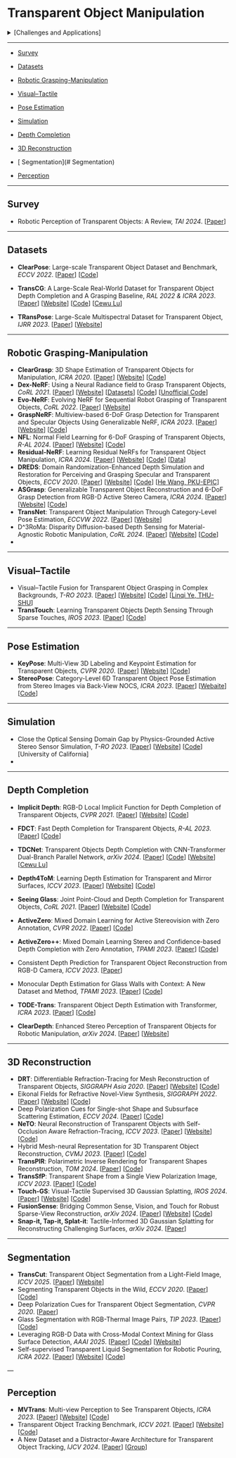 # Transparent Object Manipulation

<details>
  <summary>[Challenges and Applications]</summary>

```
- Challenges:
    - Visual Perception and Detection
    - Depth Perception
    - Refraction and Perspective Distortion
    - Grasping and Manipulation
    - Sensor Errors and Uncertainty
- Applications:
    - Medical Robotics
    - Robotic Surgery and Medical Assistance
    - Robotic Cleaning Systems
```
</details>


----



- [Survey](#Survey)

- [Datasets](#Datasets)

- [Robotic Grasping-Manipulation](#Robotic-Grasping-Manipulation)
- [Visual–Tactile](#Visual–Tactile)
- [Pose Estimation](#Pose-Estimation)
- [Simulation](#Simulation)
- [Depth Completion](#Depth-Completion)
- [3D Reconstruction](#3D-Reconstruction)
- [ Segmentation](# Segmentation)
- [Perception](#Perception)



---

## Survey

- Robotic Perception of Transparent Objects: A Review, *TAI 2024*. [[Paper](https://ieeexplore.ieee.org/abstract/document/10288041)]



---

## Datasets

- **ClearPose**: Large-scale Transparent Object Dataset and Benchmark, *ECCV 2022*. [[Paper](https://arxiv.org/abs/2203.03890)] [[Code](https://github.com/opipari/ClearPose)]

- **TransCG**: A Large-Scale Real-World Dataset for Transparent Object Depth Completion and A Grasping Baseline, *RAL 2022 & ICRA 2023*. [[Paper](https://arxiv.org/abs/2202.08471)] [[Website](https://graspnet.net/transcg)] [[Code](https://github.com/galaxies99/transcg)] [[Cewu Lu](https://www.mvig.org/)]
- **TRansPose**: Large-Scale Multispectral Dataset for Transparent Object, *IJRR 2023*. [[Paper](https://arxiv.org/abs/2307.05016)] [[Website](https://sites.google.com/view/transpose-dataset)]



---

## Robotic Grasping-Manipulation

- **ClearGrasp**: 3D Shape Estimation of Transparent Objects for Manipulation, *ICRA 2020*. [[Paper](https://arxiv.org/abs/1910.02550)] [[Website](https://sites.google.com/view/cleargrasp)] [[Code](https://github.com/Shreeyak/cleargrasp)]
- **Dex-NeRF**: Using a Neural Radiance field to Grasp Transparent Objects, *CoRL 2021*. [[Paper](https://arxiv.org/abs/2110.14217)] [[Website](https://sites.google.com/view/dex-nerf)] [[Datasets](https://github.com/BerkeleyAutomation/dex-nerf-datasets)] [[Code](https://github.com/BerkeleyAutomation/dex-nerf-datasets/releases/tag/corl2021)] [[Unofficial Code](https://github.com/salykova/instant-DexNerf)]
- **Evo-NeRF**: Evolving NeRF for Sequential Robot Grasping of Transparent Objects, *CoRL 2022*. [[Paper](https://openreview.net/forum?id=Bxr45keYrf)] [[Website](https://sites.google.com/view/evo-nerf)] 
- **GraspNeRF**: Multiview-based 6-DoF Grasp Detection for Transparent and Specular Objects Using Generalizable NeRF, *ICRA 2023*. [[Paper](https://arxiv.org/abs/2210.06575)] [[Website](https://pku-epic.github.io/GraspNeRF/)] [[Code](https://github.com/PKU-EPIC/GraspNeRF)]
- **NFL**: Normal Field Learning for 6-DoF Grasping of Transparent Objects, *R-AL 2024*. [[Paper](https://3d.snu.ac.kr/assets/NFL/NFL_RAL_final.pdf)] [[Website](https://3d.snu.ac.kr/publications/NFL)] [[Code](https://github.com/twjhlee/Normal-Field-Learning)]
- **Residual-NeRF**: Learning Residual NeRFs for Transparent Object Manipulation, *ICRA 2024*. [[Paper](https://arxiv.org/abs/2405.06181v1)] [[Website](https://residual-nerf.github.io/)] [[Code](https://github.com/momentum-robotics-lab/residual-nerf)] [[Data](https://drive.google.com/drive/folders/15r_mLt8MD5-AuYfoWCLy72hD27-tHA2N?usp=sharing)]
- **DREDS**: Domain Randomization-Enhanced Depth Simulation and Restoration for Perceiving and Grasping Specular and Transparent Objects, *ECCV 2020*. [[Paper](https://arxiv.org/abs/2208.03792)] [[Website](https://pku-epic.github.io/DREDS/)] [[Code](https://github.com/PKU-EPIC/DREDS)] [[He Wang, PKU-EPIC](https://hughw19.github.io/)]
- **ASGrasp**: Generalizable Transparent Object Reconstruction and 6-DoF Grasp Detection from RGB-D Active Stereo Camera, *ICRA 2024*. [[Paper](https://arxiv.org/abs/2405.05648)] [[Website](https://pku-epic.github.io/ASGrasp/)] [[Code](https://github.com/jun7-shi/ASGrasp)]
- **TransNet**: Transparent Object Manipulation Through Category-Level Pose Estimation, *ECCVW 2022*. [[Paper](https://arxiv.org/abs/2208.10002)] [[Website](https://progress.eecs.umich.edu/projects/transnet/)]
- D^3RoMa: Disparity Diffusion-based Depth Sensing for Material-Agnostic Robotic Manipulation, *CoRL 2024*. [[Paper](https://arxiv.org/abs/2409.14365)] [[Website](https://pku-epic.github.io/D3RoMa/)] [[Code](https://github.com/songlin/d3roma)]
- 

---

## Visual–Tactile

- Visual–Tactile Fusion for Transparent Object Grasping in Complex Backgrounds, *T-RO 2023*. [[Paper](https://arxiv.org/abs/2211.16693)] [[Website](https://sites.google.com/view/visual-tactilefusion)] [[Code](https://github.com/Shoujie1998/Visual-tactile-fusion)] [[Linqi Ye, THU-SHU](https://linqi-ye.github.io/)]
- **TransTouch**: Learning Transparent Objects Depth Sensing Through Sparse Touches, *IROS 2023*. [[Paper](https://arxiv.org/abs/2309.09427)] [[Code](https://github.com/ritsu-a/transtouch)]



---

##  Pose Estimation

- **KeyPose**: Multi-View 3D Labeling and Keypoint Estimation for Transparent Objects, *CVPR 2020*. [[Paper](https://arxiv.org/abs/1912.02805)] [[Website](https://sites.google.com/view/keypose?pli=1)] [[Code](https://github.com/google-research/google-research/tree/master/keypose)]
- **StereoPose**: Category-Level 6D Transparent Object Pose Estimation from Stereo Images via Back-View NOCS, *ICRA 2023*. [[Paper](https://arxiv.org/abs/2211.01644)] [[Webaite](https://appsrv.cse.cuhk.edu.hk/~kaichen/stereopose.html)] [[Code](https://github.com/ck-kai/StereoPose)]



---

## Simulation

- Close the Optical Sensing Domain Gap by Physics-Grounded Active Stereo Sensor Simulation, *T-RO 2023*. [[Paper](https://arxiv.org/abs/2201.11924)] [[Website](https://angli66.github.io/active-sensor-sim/)] [[Code](https://github.com/haosulab/SAPIEN)] [University of California]
- 

---

## Depth Completion

- **Implicit Depth**: RGB-D Local Implicit Function for Depth Completion of Transparent Objects, *CVPR 2021*. [[Paper](https://arxiv.org/abs/2104.00622)] [[Website](https://research.nvidia.com/publication/2021-03_rgb-d-local-implicit-function-depth-completion-transparent-objects)] [[Code](https://github.com/NVlabs/implicit_depth)]

- **FDCT**: Fast Depth Completion for Transparent Objects, *R-AL 2023*. [[Paper](https://arxiv.org/abs/2307.12274)] [[Code](https://github.com/Nonmy/FDCT)]
- **TDCNet**: Transparent Objects Depth Completion with CNN-Transformer Dual-Branch Parallel Network, *arXiv 2024*. [[Paper](https://arxiv.org/abs/2412.14961)] [[Code](https://github.com/XianghuiFan/TDCNet)] [[Website](https://graspnet.net/transcg)] [[Cewu Lu](https://graspnet.net/index.html)]
- **Depth4ToM**: Learning Depth Estimation for Transparent and Mirror Surfaces, *ICCV 2023*. [[Paper](https://arxiv.org/abs/2307.15052)] [[Website](https://cvlab-unibo.github.io/Depth4ToM/)] [[Code](https://github.com/CVLAB-Unibo/Depth4ToM-code)]

- **Seeing Glass**: Joint Point-Cloud and Depth Completion for Transparent Objects, *CoRL 2021*. [[Paper](https://arxiv.org/abs/2110.00087)] [[Website](https://www.pair.toronto.edu/TranspareNet/)] [[Code](https://github.com/pairlab/TranspareNet)]
- **ActiveZero**: Mixed Domain Learning for Active Stereovision with Zero Annotation, *CVPR 2022*. [[Paper](https://arxiv.org/abs/2112.02772)] [[Code](https://github.com/haosulab/ActiveZero)]
- **ActiveZero++**: Mixed Domain Learning Stereo and Confidence-based Depth Completion with Zero Annotation, *TPAMI 2023*. [[Paper](https://ieeexplore.ieee.org/document/10219021)] [[Code](https://github.com/jaycions/activezero2_official)]
- Consistent Depth Prediction for Transparent Object Reconstruction from RGB-D Camera, *ICCV 2023*. [[Paper](https://openaccess.thecvf.com/content/ICCV2023/html/Cai_Consistent_Depth_Prediction_for_Transparent_Object_Reconstruction_from_RGB-D_Camera_ICCV_2023_paper.html)]
- Monocular Depth Estimation for Glass Walls with Context: A New Dataset and Method, *TPAMI 2023*. [[Paper](https://ieeexplore.ieee.org/document/10230851)] [[Code](https://github.com/ViktorLiang/GW-Depth)] 
- **TODE-Trans**: Transparent Object Depth Estimation with Transformer, *ICRA 2023*. [[Paper](https://arxiv.org/abs/2209.08455)] [[Code](https://github.com/yuchendoudou/TODE)]
- **ClearDepth**: Enhanced Stereo Perception of Transparent Objects for Robotic Manipulation, *arXiv 2024*. [[Paper](https://arxiv.org/abs/2409.08926)] [[Website](https://sites.google.com/view/cleardepth/)]

---

## 3D Reconstruction

- **DRT**: Differentiable Refraction-Tracing for Mesh Reconstruction of Transparent Objects, *SIGGRAPH Asia 2020*. [[Paper](https://arxiv.org/abs/2009.09144)] [[Website](https://vcc.tech/research/2020/DRT)] [[Code](https://github.com/lvjiahui/DRT)]
- Eikonal Fields for Refractive Novel-View Synthesis, *SIGGRAPH 2022*. [[Paper](https://arxiv.org/abs/2202.00948)] [[Website](https://eikonalfield.mpi-inf.mpg.de/)] [[Code](https://github.com/m-bemana/eikonalfield)]
- Deep Polarization Cues for Single-shot Shape and Subsurface Scattering Estimation, *ECCV 2024*. [[Paper](https://arxiv.org/abs/2407.08149)] [[Code](https://github.com/ligoudaner377/polarized_inverse_scattering)]
- **NeTO**: Neural Reconstruction of Transparent Objects with Self-Occlusion Aware Refraction-Tracing, *ICCV 2023*. [[Paper](https://www.xxlong.site/NeTO/ARXIV_NeTO.pdf)] [[Website](https://www.xxlong.site/NeTO/)] [[Code](https://github.com/xxlong0/NeTO)]
- Hybrid Mesh-neural Representation for 3D Transparent Object Reconstruction, *CVMJ 2023*. [[Paper](https://arxiv.org/abs/2203.12613v3)] [[Code](https://github.com/superxjm/HybridTransparentRecon)]
- **TransPIR**: Polarimetric Inverse Rendering for Transparent Shapes Reconstruction, *TOM 2024*. [[Paper](https://arxiv.org/pdf/2208.11836.pdf)] [[Code](https://github.com/shaomq2187/TransPIR)]
- **TransSfP**: Transparent Shape from a Single View Polarization Image, *ICCV 2023*. [[Paper](https://arxiv.org/abs/2204.06331)] [[Code](https://github.com/shaomq2187/TransSfP)]
- **Touch-GS**: Visual-Tactile Supervised 3D Gaussian Splatting, *IROS 2024*. [[Paper](https://arxiv.org/abs/2403.09875)] [[Website](https://arm.stanford.edu/touch-gs)] [[Code](https://github.com/armlabstanford/Touch-GS)]
- **FusionSense**: Bridging Common Sense, Vision, and Touch for Robust Sparse-View Reconstruction, *arXiv 2024*. [[Paper](https://arxiv.org/abs/2410.08282)] [[Website](https://ai4ce.github.io/FusionSense/)] [[Code](https://github.com/ai4ce/FusionSense)]
- **Snap-it, Tap-it, Splat-it**: Tactile-Informed 3D Gaussian Splatting for Reconstructing Challenging Surfaces, *arXiv 2024*. [[Paper](https://arxiv.org/abs/2403.20275)]

---

##  Segmentation

- **TransCut**: Transparent Object Segmentation from a Light-Field Image, *ICCV 2025*. [[Paper](https://arxiv.org/abs/1511.06853)] [[Website](https://transcut.github.io/)]
- Segmenting Transparent Objects in the Wild, *ECCV 2020*. [[Paper](https://arxiv.org/abs/2003.13948)] [[Code](https://github.com/xieenze/Segment_Transparent_Objects)]
- Deep Polarization Cues for Transparent Object Segmentation, *CVPR 2020*. [[Paper](https://openaccess.thecvf.com/content_CVPR_2020/papers/Kalra_Deep_Polarization_Cues_for_Transparent_Object_Segmentation_CVPR_2020_paper.pdf)]
- Glass Segmentation with RGB-Thermal Image Pairs, *TIP 2023*. [[Paper](https://arxiv.org/abs/2204.05453)] [[Code](https://github.com/Dong-Huo/RGB-T-Glass-Segmentation)]
- Leveraging RGB-D Data with Cross-Modal Context Mining for Glass Surface Detection, *AAAI 2025*. [[Paper](https://arxiv.org/abs/2206.11250)] [[Code](https://jiaying.link/AAAI25-RGBDGlass/code.zip)] [[Website](https://jiaying.link/AAAI25-RGBDGlass/)]
- Self-supervised Transparent Liquid Segmentation for Robotic Pouring, *ICRA 2022*. [[Paper](https://www.google.com/url?q=https%3A%2F%2Farxiv.org%2Fabs%2F2203.01538&sa=D&sntz=1&usg=AOvVaw3d5pQfrbcL9HH5mwauGDwD)] [[Website](https://sites.google.com/view/transparentliquidpouring)] [[Code](https://github.com/gauthamnarayan/transparent-liquid-segmentation)]

—

## Perception

- **MVTrans**: Multi-view Perception to See Transparent Objects, *ICRA 2023*. [[Paper](https://arxiv.org/abs/2302.11683)] [[Website](https://ac-rad.github.io/MVTrans/)] [[Code](https://github.com/ac-rad/MVTrans)]
- Transparent Object Tracking Benchmark, *ICCV 2021*. [[Paper](https://arxiv.org/abs/2011.10875)] [[Website](https://hengfan2010.github.io/projects/TOTB/)] [[Code](https://drive.google.com/file/d/1IjEVDI5_L9doB2gXMMHIKi4krAkRhx6X/view)]
- A New Dataset and a Distractor-Aware Architecture for Transparent Object Tracking, *IJCV 2024*. [[Paper](https://arxiv.org/abs/2401.03872)] [[Group](https://prints.vicos.si/)]
